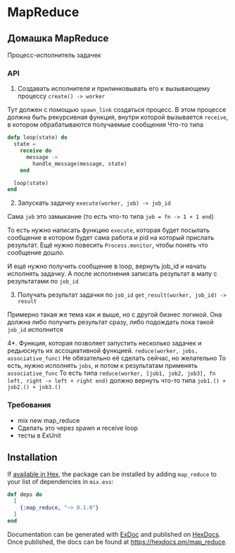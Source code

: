 # MapReduce

## Домашка MapReduce

Процесс-исполнитель задачек

### API

1. Создавать исполнителя и прилинковывать его к вызывающему процессу
  `create() -> worker`

  Тут должен с помощью `spawn_link` создаться процесс.
  В этом процессе должна быть рекурсивная функция, внутри которой вызывается `receive`,
  в котором обрабатываются получаемые сообщения
  Что-то типа

  ```elixir
  defp loop(state) do
    state =
      receive do
        message ->
          handle_message(message, state)
      end

    loop(state)
  end
  ```

2. Запускать задачку
  `execute(worker, job) -> job_id`

  Сама `job` это замыкание (то есть что-то типа `job = fn -> 1 + 1 end`)

  То есть нужно написать функцию `execute`, которая будет посылать сообщение в котором будет
  сама работа и pid на который прислать результат. Ещё нужно повесить `Process.monitor`,
  чтобы понять что сообщение дошло.

  И ещё нужно получить сообщение в loop, вернуть job_id и начать исполнять задачку.
  А после исполнения записать результат в мапу с результатами по `job_id`

3. Получать результат задачки по `job_id`
  `get_result(worker, job_id) -> result`

  Примерно такая же тема как и выше, но с другой бизнес логикой.
  Она должна либо получить результат сразу, либо подождать пока такой `job_id` исполнится

4*. Функция, которая позволяет запустить несколько задачек и редьюснуть их ассоциативной функцией.
  `reduce(worker, jobs, associative_func)`
  Не обязательно её сделать сейчас, но желательно
  То есть, нужно исполнять `jobs`, и потом к результатам применять `associative_func`
  То есть типа
  `reduce(worker, [job1, job2, job3], fn left, right -> left + right end)` должно вернуть что-то типа `job1.() + job2.() + job3.()`

### Требования

* mix new map_reduce
* Сделать это через spawn и receive loop
* тесты в ExUnit

## Installation

If [available in Hex](https://hex.pm/docs/publish), the package can be installed
by adding `map_reduce` to your list of dependencies in `mix.exs`:

```elixir
def deps do
  [
    {:map_reduce, "~> 0.1.0"}
  ]
end
```

Documentation can be generated with [ExDoc](https://github.com/elixir-lang/ex_doc)
and published on [HexDocs](https://hexdocs.pm). Once published, the docs can
be found at <https://hexdocs.pm/map_reduce>.

